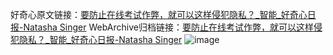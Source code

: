 好奇心原文链接：[要防止在线考试作弊，就可以这样侵犯隐私？_智能_好奇心日报-Natasha Singer](https://www.qdaily.com/articles/8175.html)
WebArchive归档链接：[要防止在线考试作弊，就可以这样侵犯隐私？_智能_好奇心日报-Natasha Singer](http://web.archive.org/web/20190623152248/https://www.qdaily.com/articles/8175.html)
![image](http://ww3.sinaimg.cn/large/007d5XDply1g3vaz0h7ekj30u05221ky)